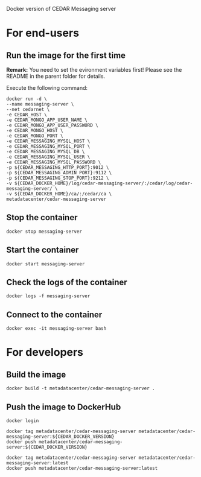 Docker version of CEDAR Messaging server

# For end-users

## Run the image for the first time

**Remark:** You need to set the evironment variables first! Please see the README in the parent folder for details.

Execute the following command:

````
docker run -d \
--name messaging-server \
--net cedarnet \
-e CEDAR_HOST \
-e CEDAR_MONGO_APP_USER_NAME \
-e CEDAR_MONGO_APP_USER_PASSWORD \
-e CEDAR_MONGO_HOST \
-e CEDAR_MONGO_PORT \
-e CEDAR_MESSAGING_MYSQL_HOST \
-e CEDAR_MESSAGING_MYSQL_PORT \
-e CEDAR_MESSAGING_MYSQL_DB \
-e CEDAR_MESSAGING_MYSQL_USER \
-e CEDAR_MESSAGING_MYSQL_PASSWORD \
-p ${CEDAR_MESSAGING_HTTP_PORT}:9012 \
-p ${CEDAR_MESSAGING_ADMIN_PORT}:9112 \
-p ${CEDAR_MESSAGING_STOP_PORT}:9212 \
-v ${CEDAR_DOCKER_HOME}/log/cedar-messaging-server/:/cedar/log/cedar-messaging-server/ \
-v ${CEDAR_DOCKER_HOME}/ca/:/cedar/ca \
metadatacenter/cedar-messaging-server
````

## Stop the container

    docker stop messaging-server

## Start the container

    docker start messaging-server

## Check the logs of the container

    docker logs -f messaging-server

## Connect to the container

    docker exec -it messaging-server bash

# For developers

## Build the image

````
docker build -t metadatacenter/cedar-messaging-server .
````

## Push the image to DockerHub

````
docker login

docker tag metadatacenter/cedar-messaging-server metadatacenter/cedar-messaging-server:${CEDAR_DOCKER_VERSION}
docker push metadatacenter/cedar-messaging-server:${CEDAR_DOCKER_VERSION}

docker tag metadatacenter/cedar-messaging-server metadatacenter/cedar-messaging-server:latest
docker push metadatacenter/cedar-messaging-server:latest
````